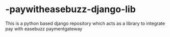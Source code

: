 # -paywitheasebuzz-django-lib
This is a python based django repository which acts as a library to integrate pay with easebuzz paymentgateway
